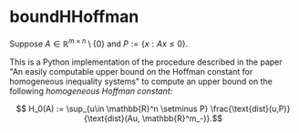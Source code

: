 # boundHHoffman
Suppose $A\in \mathbb{R}^{m\times n}\setminus \{0\}$ and $P:=\{x:Ax\le 0\}$.

This is a Python implementation of the procedure described in the paper "An easily computable upper bound on the Hoffman constant for homogeneous inequality systems" to compute an upper bound on the following *homogeneous Hoffman constant:*

$$
H_0(A) := \sup_{u\in \mathbb{R}^n \setminus P} \frac{\text{dist}(u,P)}{\text{dist}(Au, \mathbb{R}^m_-)}.$$  
